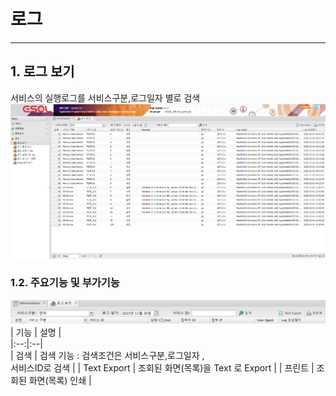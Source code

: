 # 로그

---

## 1. 로그 보기
서비스의 실행로그를 서비스구분,로그일자 별로 검색
<img src = "./images/04-02-log-tools-01.png" width = "1000px"> </img>

### 1.2. 주요기능 및 부가기능
<img src = "./images/04-01-log-tools-01.png" width = "600px"> </img>
| 기능 | 설명 |  
|:--:|:--|  
| 검색  | 검색 기능 :  검색조건은 서비스구분,로그일자 ,<br/> 서비스ID로 검색 |
| Text Export  | 조회된 화면(목록)을 Text 로 Export |
| 프린트  | 조회된 화면(목록) 인쇄 |
